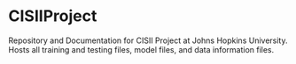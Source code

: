 # CISIIProject
Repository and Documentation for CISII Project at Johns Hopkins University. Hosts all training and testing files, model files, and data information files. 
